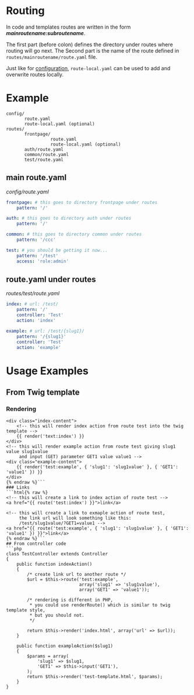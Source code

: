 ---
---

# Routing
In code and templates routes are written in the form ***mainroutename:subroutename***.

The first part (before colon) defines the directory under routes where routing will go next.
The Second part is the name of the route defined in `routes/mainroutename/route.yaml` file.

Just like for [configuration](Configuration), `route-local.yaml` can be used to add and overwrite
routes locally.

# Example
```
config/
       route.yaml
       route-local.yaml (optional)
routes/
       frontpage/
                 route.yaml
                 route-local.yaml (optional)
       auth/route.yaml
       common/route.yaml
       test/route.yaml
```

## main route.yaml
*config/route.yaml*
```yaml
frontpage: # this goes to directory frontpage under routes
    pattern: '/'

auth: # this goes to directory auth under routes
    pattern: '/'

common: # this goes to directory common under routes
    pattern: '/ccc'

test: # you should be getting it now...
    pattern: '/test'
    access: 'role:admin'
```
## route.yaml under routes
*routes/test/route.yaml*
```yaml
index: # url: /test/
    pattern: '/'
    controller: 'Test'
    action: 'index'

example: # url: /test/{slug1}/
    pattern: '/{slug1}'
    controller: 'Test'
    action: 'example'
```

# Usage Examples
## From Twig template
### Rendering
```html{% raw %}
<div class="index-content">
    <!-- this will render index action from route test into the twig template -->
    {{ render('text:index') }}
</div>
<!-- this will render example action from route test giving slug1 value slug1value
     and input (GET) parameter GET1 value value1 -->
<div class="example-content">
    {{ render('test:example', { 'slug1': 'slug1value' }, { 'GET1': 'value1' }) }}
</div>
{% endraw %}```
### Links
```html{% raw %}
<!-- this will create a link to index action of route test -->
<a href="{{ route('test:index') }}">link</a>

<!-- this will create a link to exmaple action of route test,
     the link url will look something like this:
     /test/slug1value/?GET1=value1 -->
<a href="{{ route('test:example', { 'slug1': 'slug1value' }, { 'GET1': 'value1' }) }}">link</a>
{% endraw %}```
## From controller code
```php
class TestController extends Controller
{
    public function indexAction()
    {
        /* create link url to another route */
        $url = $this->route('test:example',
                            array('slug1' => 'slug1value'),
                            array('GET1' => 'value1'));

        /* rendering is different in PHP,
         * you could use renderRoute() which is similar to twig template style,
         * but you should not.
         */

        return $this->render('index.html', array('url' => $url));
    }

    public function exampleAction($slug1)
    {
        $params = array(
            'slug1' => $slug1,
            'GET1' => $this->input('GET1'),
        );
        return $this->render('test-template.html', $params);
    }
}
```
